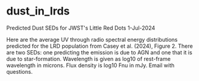 # dust_in_lrds
Predicted Dust SEDs for JWST's Little Red Dots
1-Jul-2024

Here are the average UV through radio spectral energy distributions predicted for the LRD population from Casey et al. (2024), Figure 2.  There are two SEDs: one predicting the emission is due to AGN and one that it is due to star-formation.  Wavelength is given as log10 of rest-frame wavelength in microns.  Flux density is log10 Fnu in mJy.  Email with questions.
